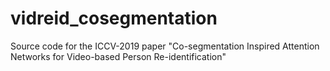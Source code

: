 # vidreid_cosegmentation
Source code for the ICCV-2019 paper "Co-segmentation Inspired Attention Networks for Video-based Person Re-identification"
